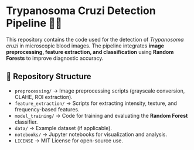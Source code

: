 # Trypanosoma Cruzi Detection Pipeline 🧬🔬

This repository contains the code used for the detection of *Trypanosoma cruzi* in microscopic blood images. The pipeline integrates **image preprocessing, feature extraction, and classification** using **Random Forests** to improve diagnostic accuracy.

## 📂 Repository Structure
- `preprocessing/` → Image preprocessing scripts (grayscale conversion, CLAHE, ROI extraction).
- `feature_extraction/` → Scripts for extracting intensity, texture, and frequency-based features.
- `model_training/` → Code for training and evaluating the **Random Forest** classifier.
- `data/` → Example dataset (if applicable).
- `notebooks/` → Jupyter notebooks for visualization and analysis.
- `LICENSE` → MIT License for open-source use.
